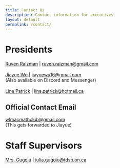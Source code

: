 ```yaml
---
title: Contact Us
description: Contact information for executives.
layout: default
permalink: /contact/
---
```


# Presidents
[Ruven Raizman](mailto:ruven.raizman@gmail.com) | [ruven.raizman@gmail.com](mailto:ruven.raizman@gmail.com)
<br/>
<br/>
[Jiayue Wu](mailto:jiayuewu16@gmail.com) | [jiayuewu16@gmail.com](mailto:jiayuewu16@gmail.com)
<br/>
(Also available on Discord and Messenger)
<br/>
<br/>
[Lina Patrick](mailto:lina.patrick@hotmail.ca) | [lina.patrick@hotmail.ca](mailto:lina.patrick@hotmail.ca)


<!---
Chloe Nguyen

Lev Raizman

[Richard Yi](mailto:richardyi25@gmail.com) | richardyi25@gmail.com
<br/>
(Please email him; he might be inactive on Messenger/Discord/Skype/AOL/MSN/MySpace/Google Talk)
--->

## Official Contact Email
[wlmacmathclub@gmail.com](mailto:wlmacmathclub@gmail.com)
<br/>
(This gets forwarded to Jiayue)

# Staff Supervisors
[Mrs. Gugoiu](mailto:iulia.gugoiu@tdsb.on.ca) | [iulia.gugoiu@tdsb.on.ca](mailto:iulia.gugoiu@tdsb.on.ca)
